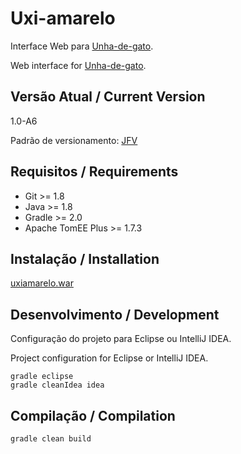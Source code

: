 # Uxi-amarelo

Interface Web para [Unha-de-gato](http://joseflavio.com/unhadegato).

Web interface for [Unha-de-gato](http://joseflavio.com/unhadegato).

## Versão Atual / Current Version

1.0-A6

Padrão de versionamento: [JFV](http://joseflavio.com/jfv)

## Requisitos / Requirements

* Git >= 1.8
* Java >= 1.8
* Gradle >= 2.0
* Apache TomEE Plus >= 1.7.3

## Instalação / Installation

[uxiamarelo.war](https://github.com/joseflaviojr/uxiamarelo/releases/download/1.0-A6/uxiamarelo.war)

## Desenvolvimento / Development

Configuração do projeto para Eclipse ou IntelliJ IDEA.

Project configuration for Eclipse or IntelliJ IDEA.

    gradle eclipse
    gradle cleanIdea idea

## Compilação / Compilation

    gradle clean build

